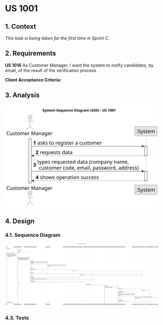 # US 1001

## 1. Context

*This task is being taken for the first time in Sprint C.*

## 2. Requirements

**US 1016** As Customer Manager, I want the system to notify candidates, by email, of the
result of the verification process

**Client Acceptance Criteria:**

## 3. Analysis

![SSD](analysis/us1001-RegisterCustomer-SSD.svg)

## 4. Design


### 4.1. Sequence Diagram

![SD](design/us1001-RegisterCustomer-SD.svg)

### 4.3. Tests

```

````